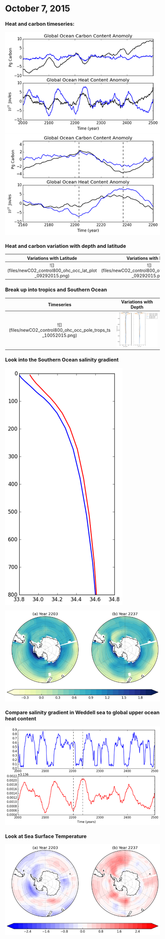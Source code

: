 # October 7, 2015

### Heat and carbon timeseries: 
![](files/newCO2_control800_ohc_occ_anomoly_09212015.png)
![](files/newCO2_control800_ohc_occ_anomoly_zoomedin_09212015.png)

### Heat and carbon variation with depth and latitude
Variations with Latitude | Variations with Depth
:-------------------------:|:-------------------------:
![](files/newCO2_control800_ohc_occ_lat_plot _09292015.png) |![](files/newCO2_control800_ohc_occ_depth_plot _09292015.png) 

### Break up into tropics and Southern Ocean
Timeseries | Variations with Depth
:-------------------------:|:-------------------------:
![](files/newCO2_control800_ohc_occ_pole_trops_ts _10052015.png) | ![](files/newCO2_control800_ohc_occ_pole_trops_depth_10052015.png)

### Look into the Southern Ocean salinity gradient
![](files/newCO2_control_800_salinity_depth_10072015.png)

![](files/newCO2_control_800_salinity_maps_10072015.png)

### Compare salinity gradient in Weddell sea to global upper ocean heat content
![](files/newCO2_control_800_salinity_ohc_ts_10072015.png)

### Look at Sea Surface Temperature
![](files/newCO2_control_800_sst_10072015.png)
